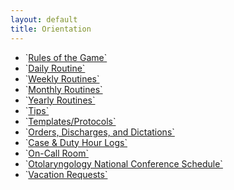 ```yaml
---
layout: default
title: Orientation
---
```

<ul>
<li>
`<a href="../rules-of-the-game.html">Rules of the Game`</a>
</li>
<li>
`<a href="../daily-routine.html">Daily Routine`</a>
</li>
<li>
`<a href="../weekly-routines.html">Weekly Routines`</a>
</li>
<li>
`<a href="../monthly-routines.html">Monthly Routines`</a>
</li>
<li>
`<a href="../yearly-routines.html">Yearly Routines`</a>
</li>
<li>
`<a href="../tips.html">Tips`</a>
</li>
<li>
`<a href="../templates-protocols.html">Templates/Protocols`</a>
</li>
<li>
`<a href="../orders-discharges-and-dictations.html">Orders, Discharges, and Dictations`</a>
</li>
<li>
`<a href="case-duty-hour-logs.html">Case & Duty Hour Logs`</a>
</li>
<li>
`<a href="on-call-room.html">On-Call Room`</a>
</li>
<li>
`<a href="../otolaryngology-national-conference-schedule.html">Otolaryngology National Conference Schedule`</a>
</li>
<li>
`<a href="vacation-requests.html">Vacation Requests`</a>
</li>
</ul>
